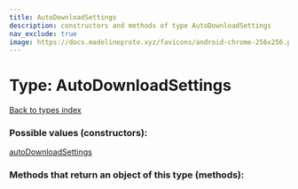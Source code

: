 ```yaml
---
title: AutoDownloadSettings
description: constructors and methods of type AutoDownloadSettings
nav_exclude: true
image: https://docs.madelineproto.xyz/favicons/android-chrome-256x256.png
---
```

# Type: AutoDownloadSettings
[Back to types index](index.html)



### Possible values (constructors):

[autoDownloadSettings](/API_docs/constructors/autoDownloadSettings.html)  



### Methods that return an object of this type (methods):



